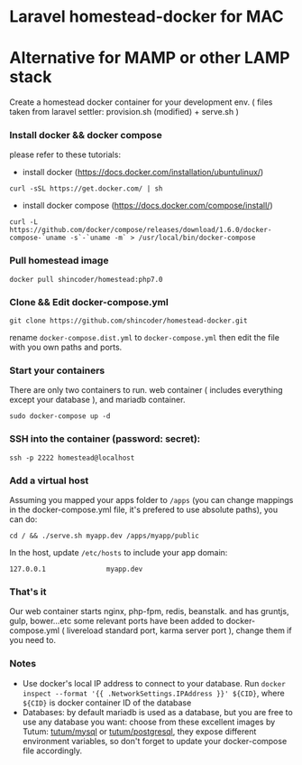 # Laravel homestead-docker for MAC
# Alternative for MAMP or other LAMP stack

Create a homestead docker container for your development env. ( files taken from laravel settler: provision.sh (modified) + serve.sh )

### Install docker && docker compose
please refer to these tutorials:
* install docker (https://docs.docker.com/installation/ubuntulinux/)
```shell
curl -sSL https://get.docker.com/ | sh
```
* install docker compose (https://docs.docker.com/compose/install/)
```shell
curl -L https://github.com/docker/compose/releases/download/1.6.0/docker-compose-`uname -s`-`uname -m` > /usr/local/bin/docker-compose
```

### Pull homestead image
```shell
docker pull shincoder/homestead:php7.0
```

### Clone && Edit docker-compose.yml
```shell
git clone https://github.com/shincoder/homestead-docker.git
```
rename ```docker-compose.dist.yml``` to ```docker-compose.yml``` then edit the file with you own
paths and ports.

### Start your containers
There are only two containers to run. web container ( includes everything except your database ),
and mariadb container.
```shell
sudo docker-compose up -d
```

### SSH into the container (password: secret):
```shell
ssh -p 2222 homestead@localhost
```

### Add a virtual host
Assuming you mapped your apps folder to ```/apps``` (you can change mappings in the docker-compose.yml file,
it's prefered to use absolute paths), you can do:
```shell
cd / && ./serve.sh myapp.dev /apps/myapp/public
```
In the host, update ``` /etc/hosts ``` to include your app domain:
```shell
127.0.0.1               myapp.dev
```

### That's it
Our web container starts nginx, php-fpm, redis, beanstalk. and has gruntjs, gulp, bower...etc
some relevant ports have been added to docker-compose.yml ( livereload standard port, karma server port ),
change them if you need to.

### Notes
- Use docker's local IP address to connect to your database. Run `docker inspect --format '{{ .NetworkSettings.IPAddress }}' ${CID}`, where `${CID}` is docker container ID of the database
- Databases: by default mariadb is used as a database, but you are free to use any database you want: choose from these excellent images by Tutum: [tutum/mysql](https://github.com/tutumcloud/mysql) or [tutum/postgresql](https://github.com/tutumcloud/postgresql), they expose different environment variables, so don't forget to update your docker-compose file accordingly.

